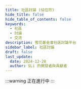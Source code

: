```yaml
---
title: 社區討論 (佔位符)
hide_title: false
hide_table_of_contents: false
keywords:
  - 社區
  - 討論
  - 交流
description: 雪花基金會社區討論平台
sidebar_label: 社區討論
draft: false
last_update:
  date: 2024-12-28
  author: $Li 的開發者與貢獻者
---
```


:::warning
正在進行中
:::
